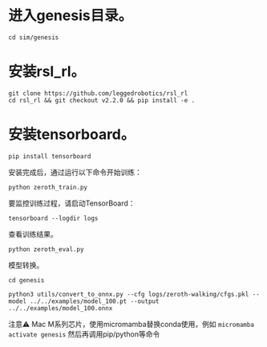 # 进入genesis目录。
`cd sim/genesis` 

# 安装rsl_rl。
```
git clone https://github.com/leggedrobotics/rsl_rl
cd rsl_rl && git checkout v2.2.0 && pip install -e .
```

# 安装tensorboard。
`pip install tensorboard`

安装完成后，通过运行以下命令开始训练：

`python zeroth_train.py`

要监控训练过程，请启动TensorBoard：

`tensorboard --logdir logs`

查看训练结果。

`python zeroth_eval.py`

模型转换。

`cd genesis`

`python3 utils/convert_to_onnx.py --cfg logs/zeroth-walking/cfgs.pkl --model ../../examples/model_100.pt --output ../../examples/model_100.onnx`

注意⚠️
Mac M系列芯片，使用micromamba替换conda使用，例如
`micromamba activate genesis`
然后再调用pip/python等命令